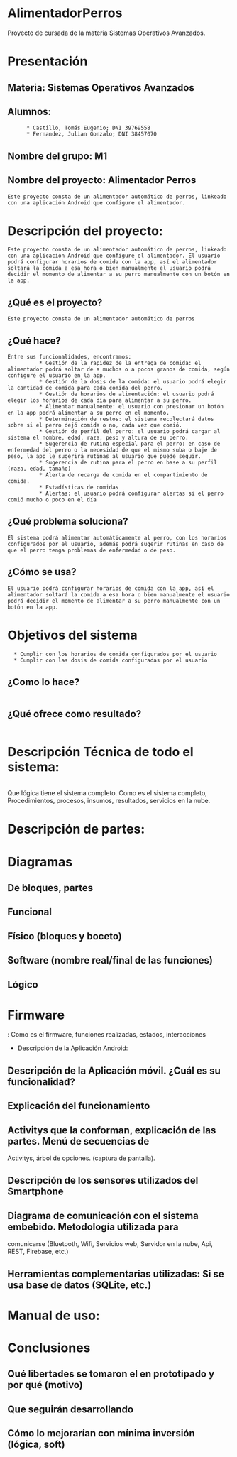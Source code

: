 # AlimentadorPerros
Proyecto de cursada de la materia Sistemas Operativos Avanzados.

# Presentación

## Materia: Sistemas Operativos Avanzados

## Alumnos: 
          * Castillo, Tomás Eugenio; DNI 39769558
          * Fernandez, Julian Gonzalo; DNI 38457070

## Nombre del grupo: M1

## Nombre del proyecto: Alimentador Perros

```
Este proyecto consta de un alimentador automático de perros, linkeado con una aplicación Android que configure el alimentador.
```

# Descripción del proyecto:
```
Este proyecto consta de un alimentador automático de perros, linkeado con una aplicación Android que configure el alimentador. El usuario podrá configurar horarios de comida con la app, así el alimentador soltará la comida a esa hora o bien manualmente el usuario podrá decidir el momento de alimentar a su perro manualmente con un botón en la app. 
```

## ¿Qué es el proyecto?
```
Este proyecto consta de un alimentador automático de perros
```

## ¿Qué hace? 
```
Entre sus funcionalidades, encontramos:
          * Gestión de la rapidez de la entrega de comida: el alimentador podrá soltar de a muchos o a pocos granos de comida, según configure el usuario en la app.
          * Gestión de la dosis de la comida: el usuario podrá elegir la cantidad de comida para cada comida del perro.
          * Gestión de horarios de alimentación: el usuario podrá elegir los horarios de cada día para alimentar a su perro.
          * Alimentar manualmente: el usuario con presionar un botón en la app podrá alimentar a su perro en el momento.
          * Determinación de restos: el sistema recolectará datos sobre si el perro dejó comida o no, cada vez que comió.
          * Gestión de perfil del perro: el usuario podrá cargar al sistema el nombre, edad, raza, peso y altura de su perro.
          * Sugerencia de rutina especial para el perro: en caso de enfermedad del perro o la necesidad de que el mismo suba o baje de peso, la app le sugerirá rutinas al usuario que puede seguir.
          * Sugerencia de rutina para el perro en base a su perfil (raza, edad, tamaño)
          * Alerta de recarga de comida en el compartimiento de comida.
          * Estadísticas de comidas
          * Alertas: el usuario podrá configurar alertas si el perro comió mucho o poco en el día

```

## ¿Qué problema soluciona? 
```
El sistema podrá alimentar automáticamente al perro, con los horarios configurados por el usuario, además podrá sugerir rutinas en caso de que el perro tenga problemas de enfermedad o de peso.
```

## ¿Cómo se usa?
```
El usuario podrá configurar horarios de comida con la app, así el alimentador soltará la comida a esa hora o bien manualmente el usuario podrá decidir el momento de alimentar a su perro manualmente con un botón en la app. 
```

# Objetivos del sistema
```
  * Cumplir con los horarios de comida configurados por el usuario
  * Cumplir con las dosis de comida configuradas por el usuario
```

## ¿Como lo hace?
```

```

## ¿Qué ofrece como resultado?
```

```

# Descripción Técnica de todo el sistema:
```

```
Que lógica tiene el sistema completo. Como es el
sistema completo, Procedimientos, procesos, insumos, resultados, servicios en la nube.


# Descripción de partes:

# Diagramas

## De bloques, partes

## Funcional

## Físico (bloques y boceto)

## Software (nombre real/final de las funciones)

## Lógico

# Firmware
: Como es el firmware, funciones realizadas, estados, interacciones
- Descripción de la Aplicación Android:

## Descripción de la Aplicación móvil. ¿Cuál es su funcionalidad?

## Explicación del funcionamiento

## Activitys que la conforman, explicación de las partes. Menú de secuencias de
Activitys, árbol de opciones. (captura de pantalla).

## Descripción de los sensores utilizados del Smartphone

## Diagrama de comunicación con el sistema embebido. Metodología utilizada para
comunicarse (Bluetooth, Wifi, Servicios web, Servidor en la nube, Api, REST,
Firebase, etc.)

## Herramientas complementarias utilizadas: Si se usa base de datos (SQLite, etc.)

# Manual de uso:

# Conclusiones

## Qué libertades se tomaron el en prototipado y por qué (motivo)

## Que seguirán desarrollando

## Cómo lo mejorarían con mínima inversión (lógica, soft)
